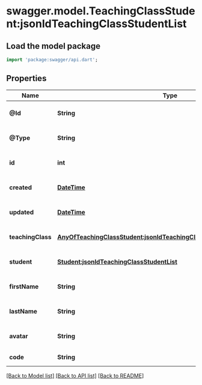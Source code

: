 # swagger.model.TeachingClassStudent:jsonldTeachingClassStudentList

## Load the model package
```dart
import 'package:swagger/api.dart';
```

## Properties
Name | Type | Description | Notes
------------ | ------------- | ------------- | -------------
**@Id** | **String** |  | [optional] [default to null]
**@Type** | **String** |  | [optional] [default to null]
**id** | **int** |  | [optional] [default to null]
**created** | [**DateTime**](DateTime.md) |  | [optional] [default to null]
**updated** | [**DateTime**](DateTime.md) |  | [optional] [default to null]
**teachingClass** | [**AnyOfTeachingClassStudent:jsonldTeachingClassStudentListTeachingClass**](AnyOfTeachingClassStudent:jsonldTeachingClassStudentListTeachingClass.md) |  | [optional] [default to null]
**student** | [**Student:jsonldTeachingClassStudentList**](Student:jsonldTeachingClassStudentList.md) |  | [optional] [default to null]
**firstName** | **String** |  | [optional] [default to null]
**lastName** | **String** |  | [optional] [default to null]
**avatar** | **String** |  | [optional] [default to null]
**code** | **String** |  | [default to null]

[[Back to Model list]](../README.md#documentation-for-models) [[Back to API list]](../README.md#documentation-for-api-endpoints) [[Back to README]](../README.md)

